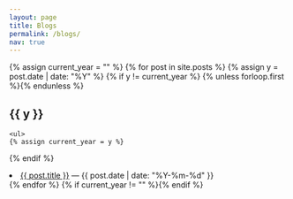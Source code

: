 ```yaml
---
layout: page
title: Blogs
permalink: /blogs/
nav: true
---
```


<!-- <h2>Posts ({{ site.posts | size }})</h2> -->
{% assign current_year = "" %}
{% for post in site.posts %}
  {% assign y = post.date | date: "%Y" %}
  {% if y != current_year %}
    {% unless forloop.first %}</ul>{% endunless %}
## **{{ y }}**
    <ul>
    {% assign current_year = y %}
  {% endif %}
  <li><a href="{{ post.url | relative_url }}">{{ post.title }}</a> — {{ post.date | date: "%Y-%m-%d" }}</li>
{% endfor %}
{% if current_year != "" %}</ul>{% endif %}


<!-- <ul>
{% for post in site.posts %}
  <li><a href="{{ post.url | relative_url }}">{{ post.title }}</a> — {{ post.date | date: "%Y-%m-%d" }}</li>
{% endfor %}
</ul> -->
